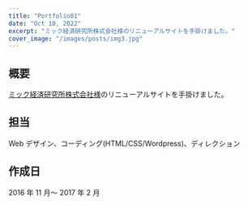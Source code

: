 ```yaml
---
title: "Portfolio01"
date: "Oct 10, 2022"
excerpt: "ミック経済研究所株式会社様のリニューアルサイトを手掛けました。"
cover_image: "/images/posts/img3.jpg"
---
```


## 概要

[ミック経済研究所株式会社様](https://mic-r.co.jp/)のリニューアルサイトを手掛けました。

## 担当

Web デザイン、コーディング(HTML/CSS/Wordpress)、ディレクション

## 作成日

2016 年 11 月～ 2017 年 2 月
